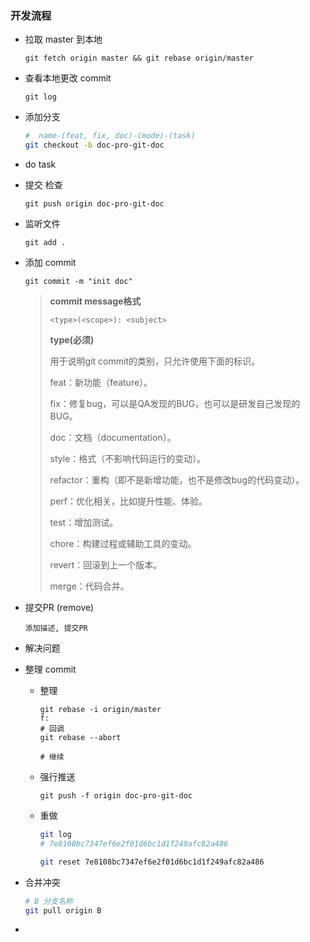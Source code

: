 ### 开发流程



- 拉取 master 到本地

  ```
  git fetch origin master && git rebase origin/master
  ```
  
- 查看本地更改 commit
  ```
  git log
  ```
  
- 添加分支

  ```sh
  #  name-(feat, fix, doc)-(mode)-(task)
  git checkout -b doc-pro-git-doc  
  ```

- do task

- 提交 检查

  ```
  git push origin doc-pro-git-doc  
  ```

- 监听文件

  ```
  git add .
  ```

- 添加 commit

  ```
  git commit -m "init doc"
  ```

  >**commit message格式**
  >
  >```text
  ><type>(<scope>): <subject>
  >```
  >
  >**type(必须)**
  >
  >用于说明git commit的类别，只允许使用下面的标识。
  >
  >feat：新功能（feature）。
  >
  >fix：修复bug，可以是QA发现的BUG，也可以是研发自己发现的BUG。
  >
  >doc：文档（documentation）。
  >
  >style：格式（不影响代码运行的变动）。
  >
  >refactor：重构（即不是新增功能，也不是修改bug的代码变动）。
  >
  >perf：优化相关，比如提升性能、体验。
  >
  >test：增加测试。
  >
  >chore：构建过程或辅助工具的变动。
  >
  >revert：回滚到上一个版本。
  >
  >merge：代码合并。

  

- 提交PR (remove)

  ```
  添加描述, 提交PR
  ```
  
- 解决问题

- 整理 commit

  - 整理

    ```shell
    git rebase -i origin/master
    f: 
    # 回调
    git rebase --abort
    
    # 继续
    
    ```

  - 强行推送

    ```
    git push -f origin doc-pro-git-doc  
    ```

  - 重做

    ```sh
    git log
    # 7e8108bc7347ef6e2f01d6bc1d1f249afc82a486
    
    git reset 7e8108bc7347ef6e2f01d6bc1d1f249afc82a486
    ```
  
- 合并冲突

  ```sh
  # B 分支名称
  git pull origin B
  ```

- 
